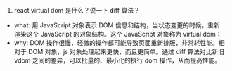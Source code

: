 1. react virtual dom 是什么？说⼀下 diff 算法？

- what: ⽤ JavaScript 对象表示 DOM 信息和结构，当状态变更的时候，重新渲染这个 JavaScript 的对象结构。这个 JavaScript 对象称为 virtual dom；
- why: DOM 操作很慢，轻微的操作都可能导致⻚⾯重新排版，⾮常耗性能。相对于 DOM 对象，js 对象处理起来更快，⽽且更简单。通过 diff 算法对⽐新旧 vdom 之间的差异，可以批量的、最⼩化的执⾏ dom 操作，从⽽提⾼性能。



